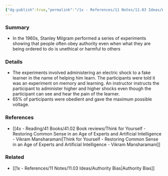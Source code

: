 ```yaml
---
{"dg-publish":true,"permalink":"/1x - References/11 Notes/11.03 Ideas/We are naturally obedient to authority/","title":"We are naturally obedient to authority","created":"2023-03-08T07:56:43.000+03:00","updated":"2024-02-14T20:18:21.344+03:00"}
---
```



### Summary
- In the 1960s, Stanley Milgram performed a series of experiments showing that people often obey authority even when what they are being ordered to do is unethical or harmful to others

### Details
- The experiments involved administering an electric shock to a fake learner in the name of helping him learn. The participants were told it was an experiment on memory and learning. An instructor instructs the participant to administer higher and higher shocks even though the participant can see and hear the pain of the learner.
- 65% of participants were obedient and gave the maximum possible voltage.

### References
- [[4x - Reading/41 Books/41.02 Book reviews/Think for Yourself - Restoring Common Sense in an Age of Experts and Artificial Intelligence - Vikram Mansharamani\|Think for Yourself - Restoring Common Sense in an Age of Experts and Artificial Intelligence - Vikram Mansharamani]]

### Related
- [[1x - References/11 Notes/11.03 Ideas/Authority Bias\|Authority Bias]]